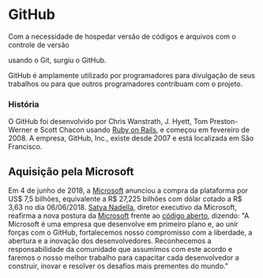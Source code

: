 # GitHub

Com a necessidade de hospedar versão de códigos e arquivos com o controle de versão

usando o Git, surgiu o GitHub.

GitHub é amplamente utilizado por programadores para divulgação de seus trabalhos ou para que outros programadores contribuam com o projeto.

### História

O GitHub foi desenvolvido por Chris Wanstrath, J. Hyett, Tom Preston-Werner e Scott Chacon usando [Ruby on Rails](https://pt.wikipedia.org/wiki/Ruby_on_Rails), e começou em fevereiro de 2008. A empresa, GitHub, Inc., existe desde 2007 e está localizada em São Francisco.

## Aquisição pela Microsoft

Em 4 de junho de 2018, a [Microsoft](https://pt.wikipedia.org/wiki/Microsoft) anunciou a compra da plataforma por US$ 7,5 bilhões, equivalente a R$ 27,225 bilhões com dólar cotado a R$ 3,63 no dia 06/06/2018. [Satya Nadella](https://pt.wikipedia.org/wiki/Satya_Nadella), diretor executivo da Microsoft, reafirma a nova postura da [Microsoft](https://pt.wikipedia.org/wiki/Microsoft) frente ao [código aberto](https://pt.wikipedia.org/wiki/Código_aberto), dizendo: "A Microsoft é uma empresa que desenvolve em primeiro plano e, ao unir forças com o GitHub, fortalecemos nosso compromisso com a liberdade, a abertura e a inovação dos desenvolvedores. Reconhecemos a responsabilidade da comunidade que assumimos com este acordo e faremos o nosso melhor trabalho para capacitar cada desenvolvedor a construir, inovar e resolver os desafios mais prementes do mundo."

